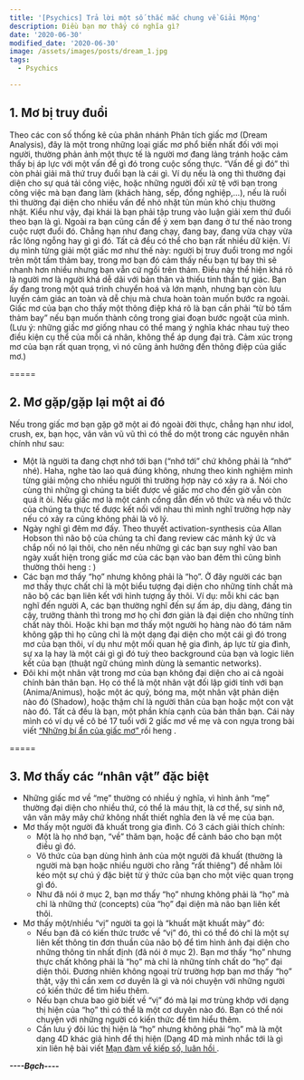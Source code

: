 ```yaml
---
title: '[Psychics] Trả lời một số thắc mắc chung về Giải Mộng'
description: Điều bạn mơ thấy có nghĩa gì?
date: '2020-06-30'
modified_date: '2020-06-30'
image: /assets/images/posts/dream_1.jpg
tags:
  - Psychics

---
```


## 1. Mơ bị truy đuổi

Theo các con số thống kê của phân nhánh Phân tích giấc mơ (Dream Analysis), đây là một trong những loại giấc mơ phổ biến nhất đối với mọi người, thường phản ảnh một thực tế là người mơ đang lảng tránh hoặc cảm thấy bị áp lực với một vấn đề gì đó trong cuộc sống thực. “Vấn đề gì đó” thì còn phải giải mã thứ truy đuổi bạn là cái gì. Ví dụ nếu là ong thì thường đại diện cho sự quá tải công việc, hoặc những người đối xử tệ với bạn trong công việc mà bạn đang làm (khách hàng, sếp, đồng nghiệp,…), nếu là ruồi thì thường đại diện cho nhiều vấn đề nhỏ nhặt tủn mủn khó chịu thường nhật. Kiểu như vậy, đại khái là bạn phải tập trung vào luận giải xem thứ đuổi theo bạn là gì.
Ngoài ra bạn cũng cần để ý xem bạn đang ở tư thế nào trong cuộc rượt đuổi đó. Chẳng hạn như đang chạy, đang bay, đang vừa chạy vừa rắc lông ngỗng hay gì gì đó. Tất cả đều có thể cho bạn rất nhiều dữ kiện. Ví dụ mình từng giải một giấc mơ như thế này: người bị truy đuổi trong mơ ngồi trên một tấm thảm bay, trong mơ bạn đó cảm thấy nếu bạn tự bay thì sẽ nhanh hơn nhiều nhưng bạn vẫn cứ ngồi trên thảm. Điều này thể hiện khá rõ là người mơ là người khá dễ dãi với bản thân và thiếu tinh thần tự giác. Bạn ấy đang trong một quá trình chuyển hoá và lớn mạnh, nhưng bạn còn lưu luyến cảm giác an toàn và dễ chịu mà chưa hoàn toàn muốn bước ra ngoài. Giấc mơ của bạn cho thấy một thông điệp khá rõ là bạn cần phải “từ bỏ tấm thảm bay” nếu bạn muốn thành công trong giai đoạn bước ngoặt của mình.
(Lưu ý: những giấc mơ giống nhau có thể mang ý nghĩa khác nhau tuỳ theo điều kiện cụ thể của mỗi cá nhân, không thể áp dụng đại trà. Cảm xúc trong mơ của bạn rất quan trọng, vì nó cũng ảnh hưởng đến thông điệp của giấc mơ.)

=====

## 2. Mơ gặp/gặp lại một ai đó

Nếu trong giấc mơ bạn gặp gỡ một ai đó ngoài đời thực, chẳng hạn như idol, crush, ex, bạn học, vân vân vũ vũ thì có thể do một trong các nguyên nhân chính như sau:
- Một là người ta đang chợt nhớ tới bạn (“nhớ tới” chứ không phải là “nhớ” nhé). Haha, nghe tào lao quá đúng không, nhưng theo kinh nghiệm mình từng giải mộng cho nhiều người thì trường hợp này có xảy ra á. Nói cho cùng thì những gì chúng ta biết được về giấc mơ cho đến giờ vẫn còn quá ít ỏi. Nếu giấc mơ là một cánh cổng dẫn đến vô thức và nếu vô thức của chúng ta thực tế được kết nối với nhau thì mình nghĩ trường hợp này nếu có xảy ra cũng không phải là vô lý.
- Ngày nghĩ gì đêm mơ đấy. Theo thuyết activation-synthesis của Allan Hobson thì não bộ của chúng ta chỉ đang review các mảnh ký ức và chắp nối nó lại thôi, cho nên nếu những gì các bạn suy nghĩ vào ban ngày xuất hiện trong giấc mơ của các bạn vào ban đêm thì cũng bình thường thôi heng : )
- Các bạn mơ thấy “họ” nhưng không phải là “họ”. Ở đây người các bạn mơ thấy thực chất chỉ là một biểu tượng đại diện cho những tính chất mà não bộ các bạn liên kết với hình tượng ấy thôi. Ví dụ: mỗi khi các bạn nghĩ đến người A, các bạn thường nghĩ đến sự ấm áp, dịu dàng, đáng tin cậy, trưởng thành thì trong mơ họ chỉ đơn giản là đại diện cho những tính chất này thôi. Hoặc khi bạn mơ thấy một người họ hàng nào đó tám năm không gặp thì họ cũng chỉ là một dạng đại diện cho một cái gì đó trong mơ của bạn thôi, ví dụ như một mối quan hệ gia đình, áp lực từ gia đình, sự xa lạ hay là một cái gì gì đó tuỳ theo background của bạn và logic liên kết của bạn (thuật ngữ chúng mình dùng là semantic networks).
- Đôi khi một nhân vật trong mơ của bạn không đại diện cho ai cả ngoài chính bản thân bạn. Họ có thể là một nhân vật đối lập giới tính với bạn (Anima/Animus), hoặc một ác quỷ, bóng ma, một nhân vật phản diện nào đó (Shadow), hoặc thậm chí là người thân của bạn hoặc một con vật nào đó. Tất cả đều là bạn, một phần khía cạnh của bản thân bạn. Cái này mình có ví dụ về cô bé 17 tuổi với 2 giấc mơ về mẹ và con ngựa trong bài viết [ “Những bí ẩn của giấc mơ” ](https://www.facebook.com/notes/where-the-memories-began/những-b%C3%AD-ẩn-của-giấc-mơ/2635689053370673/) rồi heng .

=====

## 3. Mơ thấy các “nhân vật” đặc biệt
- Những giấc mơ về “mẹ” thường có nhiều ý nghĩa, vì hình ảnh “mẹ” thường đại diện cho nhiều thứ, có thể là máu thịt, là cơ thể, sự sinh nở, vân vân mây mây chứ không nhất thiết nghĩa đen là về mẹ của bạn.
- Mơ thấy một người đã khuất trong gia đình. Có 3 cách giải thích chính:
  - Một là họ nhớ bạn, “về” thăm bạn, hoặc để cảnh báo cho bạn một điều gì đó.
  -  Vô thức của bạn dùng hình ảnh của một người đã khuất (thường là người mà bạn hoặc nhiều người cho rằng “rất thiêng”) để nhằm lôi kéo một sự chú ý đặc biệt từ ý thức của bạn cho một việc quan trọng gì đó.
  - Như đã nói ở mục 2, bạn mơ thấy “họ” nhưng không phải là “họ” mà chỉ là những thứ (concepts) của “họ” đại diện mà não bạn liên kết thôi.
- Mơ thấy một/nhiều “vị” người ta gọi là “khuất mặt khuất mày” đó:
  - Nếu bạn đã có kiến thức trước về “vị” đó, thì có thể đó chỉ là một sự liên kết thông tin đơn thuần của não bộ để tìm hình ảnh đại diện cho những thông tin nhất định (đã nói ở mục 2). Bạn mơ thấy “họ” nhưng thực chất không phải là “họ” mà chỉ là những tính chất do “họ” đại diện thôi. Đương nhiên không ngoại trừ trường hợp bạn mơ thấy “họ” thật, vậy thì cần xem cơ duyên là gì và nói chuyện với những người có kiến thức để tìm hiểu thêm.
  - Nếu bạn chưa bao giờ biết về “vị” đó mà lại mơ trùng khớp với dạng thị hiện của “họ” thì có thể là một cơ duyên nào đó. Bạn có thể nói chuyện với những người có kiến thức để tìm hiểu thêm.
  - Cần lưu ý đôi lúc thị hiện là “họ” nhưng không phải “họ” mà là một dạng 4D khác giả hình để thị hiện (Dạng 4D mà mình nhắc tới là gì xin liên hệ bài viết [Mạn đàm về kiếp số, luân hồi ](https://www.facebook.com/notes/where-the-memories-began/mạn-đàm-về-kiếp-số-luân-hồi/2593794984226747/).


_**----Bạch----**_